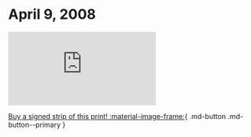 # April 9, 2008

![](https://www.achewood.com/comic.php?date=04092008)

[Buy a signed strip of this print! :material-image-frame:](https://achewood-holiday-pop-up.myshopify.com/products/strip#04092008){ .md-button .md-button--primary }
